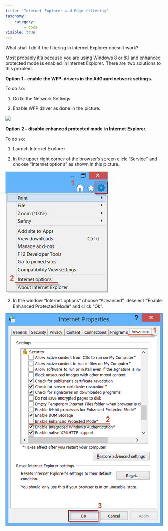 ```yaml
---
title: 'Internet Explorer and Edge filtering'
taxonomy:
    category:
        - docs
visible: true
---
```


What shall I do if the filtering in Internet Explorer doesn’t work?

Most probably it’s because you are using Windows 8 or 8.1 and enhanced protected mode is enabled in Internet Explorer. There are two solutions to this problem. 

**Option 1 - enable the WFP-drivers in the AdGuard network settings.**

To do so:

1. Go to the Network Settings.

2. Enable WFP driver as done in the picture:

<img src="https://cdn.adguard.com/public/Adguard/kb/newscreenshots/En/Windows7.1/wfponEn.png" />

**Option 2 – disable enhanced protected mode in Internet Explorer.**

To do so:

1. Launch Internet Explorer

2. In the upper right corner of the browser’s screen click “Service” and choose “Internet options” as shown in this picture.

![](Internet%20options.png)

  3. In the window “Internet options” choose “Advanced”, deselect “Enable Enhanced Protected Mode” and click “Ok”.

![](Advanced.png)

